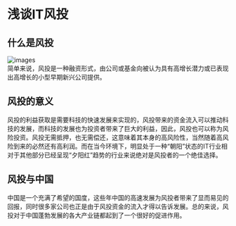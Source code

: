 # 浅谈IT风投
## 什么是风投
![images]()  
简单来说，风投是一种融资形式，由公司或基金向被认为具有高增长潜力或已表现出高增长的小型早期新兴公司提供。  

## 风投的意义
风投的利益获取是需要科技的快速发展来实现的，风投带来的资金流入可以推动科技的发展，而科技的发展也为投资者带来了巨大的利益，因此，风投也可以称为风险投资。风投无需抵押，也无需偿还，这意味着其本身的高风险性，当然随着高风险到来的必然还有高利润。而在当今环境下，明显处于一种“朝阳”状态的IT行业相对于其他部分已经呈现“夕阳红”趋势的行业来说绝对是风投者的一个绝佳选择。  

## 风投与中国
中国是一个充满了希望的国度，这些年中国的高速发展为风投者带来了显而易见的回报，同时很多家公司也正是由于风投资金的流入才得以告诉发展。总的来说，风投对于中国蓬勃发展的各大产业链都起到了一个很好的促进作用。
